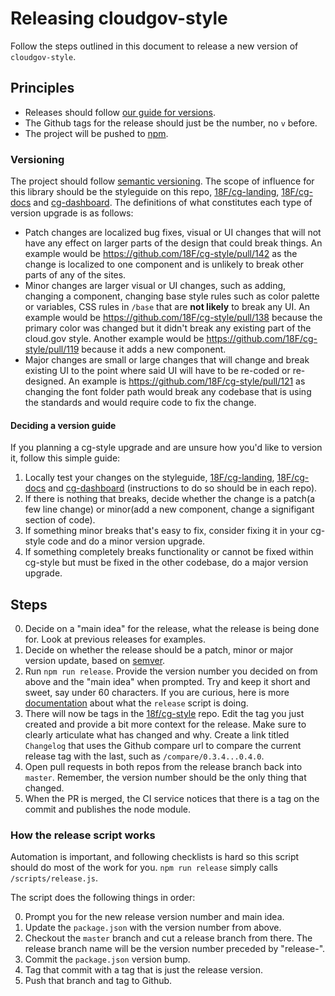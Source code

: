 # Releasing cloudgov-style
Follow the steps outlined in this document to release a new version of `cloudgov-style`.

## Principles
- Releases should follow [our guide for versions](#versioning).
- The Github tags for the release should just be the number, no `v` before.
- The project will be pushed to [npm](https://www.npmjs.com/package/cloudgov-style).

<a name="versioning"></a>
### Versioning
The project should follow [semantic versioning](http://semver.org/). The scope of influence for this library should be the styleguide on this repo, [18F/cg-landing](https://github.com/18F/cg-landing), [18F/cg-docs](https://github.com/18F/cg-docs) and [cg-dashboard](https://github.com/18F/cg-dashboard).  The definitions of what constitutes each type of version upgrade is as follows:
- Patch changes are localized bug fixes, visual or UI changes that will not have any effect on larger parts of the design that could break things. An example would be https://github.com/18F/cg-style/pull/142 as the change is localized to one component and is unlikely to break other parts of any of the sites.
- Minor changes are larger visual or UI changes, such as adding, changing a component, changing base style rules such as color palette or variables, CSS rules in `/base` that are **not likely** to break any UI. An example would be https://github.com/18F/cg-style/pull/138 because the primary color was changed but it didn't break any existing part of the cloud.gov style. Another example would be https://github.com/18F/cg-style/pull/119 because it adds a new component.
- Major changes are small or large changes that will change and break existing UI to the point where said UI will have to be re-coded or re-designed. An example is https://github.com/18F/cg-style/pull/121 as changing the font folder path would break any codebase that is using the standards and would require code to fix the change.

#### Deciding a version guide
If you planning a cg-style upgrade and are unsure how you'd like to version it, follow this simple guide:

1. Locally test your changes on the styleguide, [18F/cg-landing](https://github.com/18F/cg-landing), [18F/cg-docs](https://github.com/18F/cg-docs) and [cg-dashboard](https://github.com/18F/cg-dashboard) (instructions to do so should be in each repo).
1. If there is nothing that breaks, decide whether the change is a patch(a few line change) or minor(add a new component, change a signifigant section of code).
1. If something minor breaks that's easy to fix, consider fixing it in your cg-style code and do a minor version upgrade.
1. If something completely breaks functionality or cannot be fixed within cg-style but must be fixed in the other codebase, do a major version upgrade.

## Steps
0. Decide on a "main idea" for the release, what the release is being done for. Look at previous releases for examples.
0. Decide on whether the release should be a patch, minor or major version update, based on [semver](http://semver.org/#summary).
0. Run `npm run release`. Provide the version number you decided on from above and the "main idea" when prompted. Try and keep it short and sweet, say under 60 characters. If you are curious, here is more [documentation](#how-the-release-script-works) about what the `release` script is doing.
0. There will now be tags in the [18f/cg-style](https://github.com/18F/cg-style/tags) repo. Edit the tag you just created and provide a bit more context for the release. Make sure to clearly articulate what has changed and why. Create a link titled `Changelog` that uses the Github compare url to compare the current release tag with the last, such as `/compare/0.3.4...0.4.0`.
0. Open pull requests in both repos from the release branch back into `master`. Remember, the version number should be the only thing that changed.
0. When the PR is merged, the CI service notices that there is a tag on the commit and publishes the node module.

### How the release script works
Automation is important, and following checklists is hard so this script should do most of the work for you. `npm run release` simply calls `/scripts/release.js`.

The script does the following things in order:

0. Prompt you for the new release version number and main idea.
0. Update the `package.json` with the version number from above.
0. Checkout the `master` branch and cut a release branch from there. The release branch name will be the version number preceded by "release-".
0. Commit the `package.json` version bump.
0. Tag that commit with a tag that is just the release version.
0. Push that branch and tag to Github.
